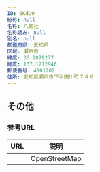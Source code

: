```yaml
---
ID: 6KdU9
総称: null
名称: 八劔社
名称読み: null
別名: null
都道府県: 愛知県
区域: 瀬戸市
緯度: 35.2879277
経度: 137.1212946
郵便番号: 4801202
住所: 愛知県瀬戸市下半田川町７４６
---
```


## その他

### 参考URL

| URL | 説明          |
| --- | ------------- |
|     | OpenStreetMap |
